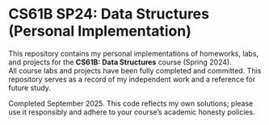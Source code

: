 # CS61B SP24: Data Structures (Personal Implementation)

This repository contains my personal implementations of homeworks, labs, and projects for the **CS61B: Data Structures** course (Spring 2024).  
All course labs and projects have been fully completed and committed.
This repository serves as a record of my independent work and a reference for future study.

Completed September 2025. This code reflects my own solutions; please use it responsibly and adhere to your course’s academic honesty policies.
